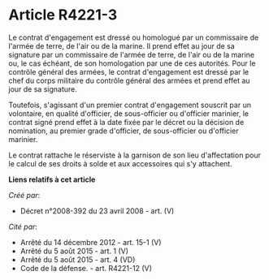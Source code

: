 # Article R4221-3

Le contrat d'engagement est dressé ou homologué par un commissaire de l'armée de terre, de l'air ou de la marine. Il prend
effet au jour de sa signature par un commissaire de l'armée de terre, de l'air ou de la marine ou, le cas échéant, de son
homologation par une de ces autorités. Pour le contrôle général des armées, le contrat d'engagement est dressé par le chef du
corps militaire du contrôle général des armées et prend effet au jour de sa signature.

Toutefois, s'agissant d'un premier contrat d'engagement souscrit par un volontaire, en qualité d'officier, de sous-officier
ou d'officier marinier, le contrat signé prend effet à la date fixée par le décret ou la décision de nomination, au premier
grade d'officier, de sous-officier ou d'officier marinier.

Le contrat rattache le réserviste à la garnison de son lieu d'affectation pour le calcul de ses droits à solde et aux
accessoires qui s'y attachent.

**Liens relatifs à cet article**

_Créé par_:

  - Décret n°2008-392 du 23 avril 2008 - art. (V)

_Cité par_:

  - Arrêté du 14 décembre 2012 - art. 15-1 (V)
  - Arrêté du 5 août 2015 - art. 1 (V)
  - Arrêté du 5 août 2015 - art. 4 (VD)
  - Code de la défense. - art. R4221-12 (V)
